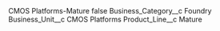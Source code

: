 <?xml version="1.0" encoding="UTF-8"?>
<CustomMetadata xmlns="http://soap.sforce.com/2006/04/metadata" xmlns:xsi="http://www.w3.org/2001/XMLSchema-instance" xmlns:xsd="http://www.w3.org/2001/XMLSchema">
    <label>CMOS Platforms-Mature</label>
    <protected>false</protected>
    <values>
        <field>Business_Category__c</field>
        <value xsi:type="xsd:string">Foundry</value>
    </values>
    <values>
        <field>Business_Unit__c</field>
        <value xsi:type="xsd:string">CMOS Platforms</value>
    </values>
    <values>
        <field>Product_Line__c</field>
        <value xsi:type="xsd:string">Mature</value>
    </values>
</CustomMetadata>
